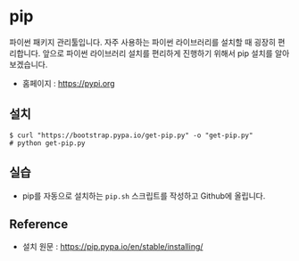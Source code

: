 # pip
파이썬 패키지 관리툴입니다.
자주 사용하는 파이썬 라이브러리를 설치할 때 굉장히 편리합니다.
앞으로 파이썬 라이브러리 설치를 편리하게 진행하기 위해서 pip 설치를 알아보겠습니다.

- 홈페이지 : https://pypi.org

## 설치
```
$ curl "https://bootstrap.pypa.io/get-pip.py" -o "get-pip.py"
# python get-pip.py
```

## 실습
- pip를 자동으로 설치하는 `pip.sh` 스크립트를 작성하고 Github에 올립니다.

## Reference
- 설치 원문 : https://pip.pypa.io/en/stable/installing/